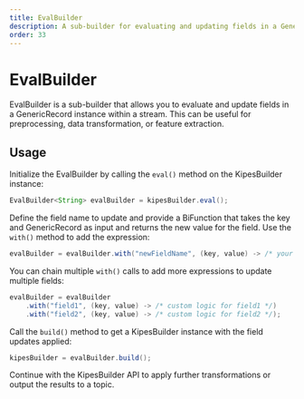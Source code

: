 ```yaml
---
title: EvalBuilder
description: A sub-builder for evaluating and updating fields in a GenericRecord instance within a stream.
order: 33
---
```


# EvalBuilder

EvalBuilder is a sub-builder that allows you to evaluate and update fields in a GenericRecord instance within a stream.
This can be useful for preprocessing, data transformation, or feature extraction.

## Usage

Initialize the EvalBuilder by calling the `eval()` method on the KipesBuilder instance:

```java
EvalBuilder<String> evalBuilder = kipesBuilder.eval();
```

Define the field name to update and provide a BiFunction that takes the key and GenericRecord as input and returns the
new value for the field. Use the `with()` method to add the expression:

```java
evalBuilder = evalBuilder.with("newFieldName", (key, value) -> /* your custom transformation logic */);
```

You can chain multiple `with()` calls to add more expressions to update multiple fields:

```java
evalBuilder = evalBuilder
    .with("field1", (key, value) -> /* custom logic for field1 */)
    .with("field2", (key, value) -> /* custom logic for field2 */);
```

Call the `build()` method to get a KipesBuilder instance with the field updates applied:

```java
kipesBuilder = evalBuilder.build();
```

Continue with the KipesBuilder API to apply further transformations or output the results to a topic.

